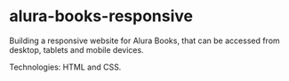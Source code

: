 # alura-books-responsive

Building a responsive website for Alura Books, that can be accessed from desktop, tablets and mobile devices.

Technologies: HTML and CSS.
